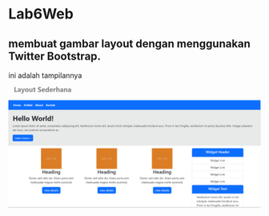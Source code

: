 # Lab6Web
## membuat gambar layout dengan menggunakan Twitter Bootstrap.
ini adalah tampilannya
![Gambar 1](ss/ss1.png) 